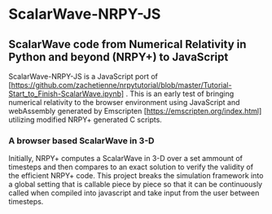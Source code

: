 # ScalarWave-NRPY-JS
## ScalarWave code from Numerical Relativity in Python and beyond (NRPY+) to JavaScript
ScalarWave-NRPY-JS is a JavaScript port of [https://github.com/zachetienne/nrpytutorial/blob/master/Tutorial-Start_to_Finish-ScalarWave.ipynb] . This is an early test of bringing numerical relativity to the browser environment using JavaScript and webAssembly generated by Emscripten [https://emscripten.org/index.html] utilizing modified NRPY+ generated C scripts.

### A browser based ScalarWave in 3-D
Initially, NRPY+ computes a ScalarWave in 3-D over a set ammount of timesteps and then compares to an exact solution to verify the validity of the efficient NRPY+ code. This project breaks the simulation framework into a global setting that is callable piece by piece so that it can be continuously called when compiled into javascript and take input from the user between timesteps.
